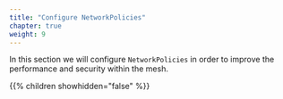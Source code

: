 ```yaml
---
title: "Configure NetworkPolicies"
chapter: true
weight: 9
---
```

In this section we will configure `NetworkPolicies` in order to improve the performance and security within the mesh.

{{% children showhidden="false" %}}